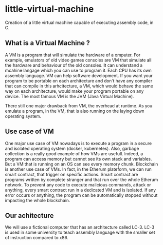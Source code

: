 # little-virtual-machine
Creation of a little virtual machine capable of executing assembly code, in C.

## What is a Virtual Machine ?
A VM is a program that will simulate the hardware of a omputer.
For example, emulators of old video games consoles are VM that simulate all the hardware and behaviour of the old consoles.
It can understand a mcahine langage which you can use to program it.
Each CPU has its own assembly language. VM can help software development. If you want your program to be portable on each architecture and don't have any compiler that can compile in this arhcitecture, a VM, which would behave the same way on each architecture, would make your program portable on any device.
The most famous VM is the JVM (Java Virtual Machine).

There still one major drawback from VM, the overhead at runtime. As you emulate a program, in the VM, that is also running on the laying down operating system.

## Use case of VM
One major use case of VM nowadays is to execute a program in a secure and isolated operating system (docker, kubernetes).
Also, garbage collection is a really good example of how VMs are usefull. Indeed, a program can access memory but cannot see its own stack and variables. But a VM that is running on an OS can see every memory chunk.
 Blockchain is another use case of VMs. In fact, in the Etherum plateform, we can run smart contract, that trigger on specific actions. Smart contract are programs written by complete stranger and that run over the whole Etherum network. To prevent any code to execute malicious commands, attack or anything, every smart contract run in a dedicated VM and is isolated. If any error occurs or anything, the program can be automatically stopped without impacting the whole blockchain.
 
 ## Our achitecture
 We will use a fictional computer that has an architecture called LC-3. LC-3 is used in some university to teach assembly language with the smaller set of instruction compared to x86.
 
